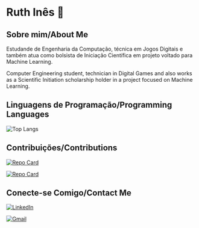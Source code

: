 # Ruth Inês 🌸

## Sobre mim/About Me

Estudande de Engenharia da Computação, técnica em Jogos Digitais e também atua como bolsista de Iniciação Científica em projeto voltado para Machine Learning.

Computer Engineering student, technician in Digital Games and also works as a Scientific Initiation scholarship holder in a project focused on Machine Learning.

## Linguagens de Programação/Programming Languages

![Top Langs](https://github-readme-stats-git-masterrstaa-rickstaa.vercel.app/api/top-langs/?username=ruthinees&bg_color=282a36&border_color=8d192b&title_color=ff6e96&text_color=f8f8f2)

## Contribuições/Contributions

[![Repo Card](https://github-readme-stats.vercel.app/api/pin/?username=souzala&repo=ura&bg_color=282a36&border_color=8d192b&show_icons=true&icon_color=79dafa&title_color=E94D5F&text_color=FFF)](https://github.com/souzala/ura)

[![Repo Card](https://github-readme-stats.vercel.app/api/pin/?username=ruthinees&repo=dio-lab-open-source&bg_color=282a36&border_color=8d192b&show_icons=true&icon_color=79dafa&title_color=E94D5F&text_color=FFF)](https://github.com/ruthinees/dio-lab-open-source)

## Conecte-se Comigo/Contact Me
[![LinkedIn](https://img.shields.io/badge/LinkedIn-0077B5?style=for-the-badge&logo=linkedin&logoColor=white)](https://www.linkedin.com/in/ruthinees/)

[![Gmail](https://img.shields.io/badge/Gmail-333333?style=for-the-badge&logo=gmail&logoColor=red)](mailto:ruthinees@gmail.com.br)
